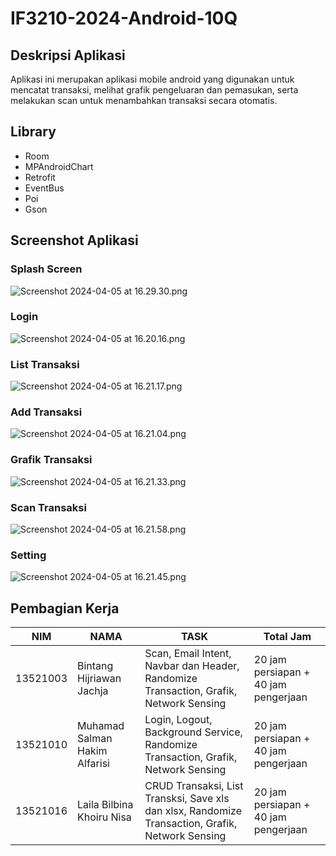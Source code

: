 # IF3210-2024-Android-10Q

## Deskripsi Aplikasi
Aplikasi ini merupakan aplikasi mobile android yang digunakan untuk mencatat transaksi, melihat grafik pengeluaran dan pemasukan, serta melakukan scan untuk menambahkan transaksi secara otomatis.

## Library
- Room
- MPAndroidChart
- Retrofit
- EventBus
- Poi
- Gson

## Screenshot Aplikasi
### Splash Screen
![Screenshot 2024-04-05 at 16.29.30.png](Screenshot%2FScreenshot%202024-04-05%20at%2016.29.30.png)
### Login
![Screenshot 2024-04-05 at 16.20.16.png](Screenshot%2FScreenshot%202024-04-05%20at%2016.20.16.png)
### List Transaksi
![Screenshot 2024-04-05 at 16.21.17.png](Screenshot%2FScreenshot%202024-04-05%20at%2016.21.17.png)
### Add Transaksi
![Screenshot 2024-04-05 at 16.21.04.png](Screenshot%2FScreenshot%202024-04-05%20at%2016.21.04.png)
### Grafik Transaksi
![Screenshot 2024-04-05 at 16.21.33.png](Screenshot%2FScreenshot%202024-04-05%20at%2016.21.33.png)
### Scan Transaksi
![Screenshot 2024-04-05 at 16.21.58.png](Screenshot%2FScreenshot%202024-04-05%20at%2016.21.58.png)
### Setting
![Screenshot 2024-04-05 at 16.21.45.png](Screenshot%2FScreenshot%202024-04-05%20at%2016.21.45.png)

## Pembagian Kerja
| NIM      | NAMA                   | TASK                                                             |Total Jam                           |
|----------|------------------------|------------------------------------------------------------------|------------------------------------|
| 13521003 |  Bintang Hijriawan Jachja   |Scan, Email Intent, Navbar dan Header, Randomize Transaction, Grafik, Network Sensing     |20 jam persiapan + 40 jam pengerjaan |
| 13521010 | Muhamad Salman Hakim Alfarisi       |Login, Logout, Background Service, Randomize Transaction, Grafik, Network Sensing                |20 jam persiapan + 40 jam pengerjaan |
| 13521016 | Laila Bilbina Khoiru Nisa           |CRUD Transaksi, List Transksi, Save xls dan xlsx, Randomize Transaction, Grafik, Network Sensing       |20 jam persiapan + 40 jam pengerjaan |
